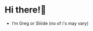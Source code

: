 <!--- Sliiiide/Sliiiide is a ✨ special ✨ repository because its `README.md` (this file) appears on your GitHub profile.
You can click the Preview link to take a look at your changes.--->

# Hi there!👋
* I’m Greg or Sliiide (no of i's may vary)
